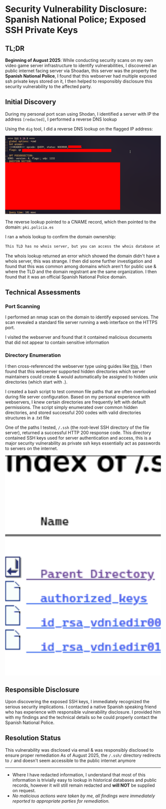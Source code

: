 # Security Vulnerability Disclosure: Spanish National Police; Exposed SSH Private Keys

## TL;DR

**Beginning of August 2025**: While conducting security scans on my own video game server infrastructure to identify vulnerabilities, I discovered an public internet facing server via Shoadan, this server was the property the **Spanish National Police**, I found that this webserver had multiple exposed ssh private keys stored on it, I then helped to responsibly disclosure this security vulnerability to the affected party.

## Initial Discovery

During my personal port scan using Shodan, I identified a server with IP the address `[redacted]`, I performed a reverse DNS lookup

Using the `dig` tool, I did a reverse DNS lookup on the flagged IP address:

![dig command usage](./media/dig-example.png)

The reverse lookup pointed to a CNAME record, which then pointed to the domain: `pki.policia.es`

I ran a whois lookup to confirm the domain ownership:

```txt
This TLD has no whois server, but you can access the whois database at https://www.dominios.es/en
```

The whois lookup returned an error which showed the domain didn't have a whois server, this was strange. I then did some further investigation and found that this was common among domains which aren't for public use & where the TLD and the domain registrant are the same organization. I then found that it was an official Spanish National Police domain.

## Technical Assessments

### Port Scanning

I performed an nmap scan on the domain to identify exposed services. The scan revealed a standard file server running a web interface on the HTTPS port.

I visited the webserver and found that it contained malicious documents that did not appear to contain sensitive information

### Directory Enumeration

I then cross-referenced the webserver type using guides like [this](https://owasp.org/www-project-web-security-testing-guide/latest/4-Web_Application_Security_Testing/01-Information_Gathering/02-Fingerprint_Web_Server), I then found that this webserver supported hidden directories which server maintainers could create & would automatically be assigned to hidden unix directories (which start with .).

I created a bash script to test common file paths that are often overlooked during file server configuration. Based on my personal experience with webservers, I knew certain directories are frequently left with default permissions.
The script simply enumerated over common hidden directories, and stored successful 200 codes with valid directories structures in a .txt file

One of the paths I tested, `/.ssh` (the root-level SSH directory of the file server), returned a successful HTTP 200 response code. This directory contained SSH keys used for server authentication and access, this is a major security vulnerability as private ssh keys essentially act as passwords to servers on the internet.

![](./media/ssh-screenshot.png)

## Responsible Disclosure

Upon discovering the exposed SSH keys, I immediately recognized the serious security implications. I contacted a native Spanish speaking friend who has experience with responsible vulnerability disclosure. I provided him with my findings and the technical details so he could properly contact the Spanish National Police.

## Resolution Status

This vulnerability was disclosed via email & was responsibly disclosed to ensure proper remediation
As of August 2025, the `/.ssh/` directory redirects to `/` and doesn't seem accessible to the public internet anymore

---

- Where I have redacted information, I understand that most of this information is trivially easy to lookup in historical  databases and public records, however it will still remain redacted and **will NOT** be supplied on request.
- *No malicious actions were taken by me, all findings were immediately reported to appropriate parties for remediation.*
